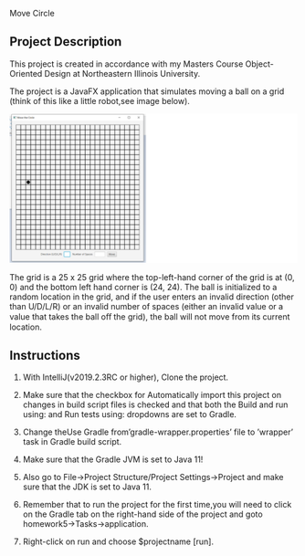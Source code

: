 Move Circle 

Project Description
-------------------------
This project is created in accordance with my Masters Course Object-Oriented Design at Northeastern Illinois University.

The project is a JavaFX application that simulates moving a ball on a grid (think of this like a little robot,see image below). 


![Test Image 1](MoveCircle_Screenshot.png)



The grid is a 25 x 25 grid where the top-left-hand corner of the grid is at (0, 0) and the bottom left hand corner is (24, 24). 
The ball is initialized to a random location in the grid, and if the user enters an invalid direction (other than U/D/L/R) or an invalid number of spaces (either an invalid value or a value that takes the ball oﬀ the grid), the ball will not move from its current location.


Instructions
----------------
1. With IntelliJ(v2019.2.3RC or higher), Clone the project.

2. Make sure that the checkbox for Automatically import this project on changes in build script files is checked and that both the Build and run using: and Run tests using: dropdowns are set to Gradle.

3. Change theUse Gradle from’gradle-wrapper.properties’ file to ’wrapper’ task in Gradle build script.

4. Make sure that the Gradle JVM is set to Java 11! 

5. Also go to File→Project Structure/Project Settings→Project and make sure that the JDK is set to Java 11. 

6. Remember that to run the project for the first time,you will need to click on the Gradle tab on the right-hand side of the project and goto homework5→Tasks→application. 

7. Right-click on run and choose $projectname [run]. 
